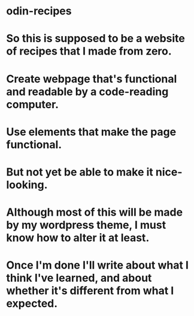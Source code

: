 # odin-recipes
# So this is supposed to be a website of recipes that I made from zero.
# Create webpage that's functional and readable by a code-reading computer.
# Use elements that make the page functional.
# But not yet be able to make it nice-looking.
# Although most of this will be made by my wordpress theme, I must know how to alter it at least.
# Once I'm done I'll write about what I think I've learned, and about whether it's different from what I expected.